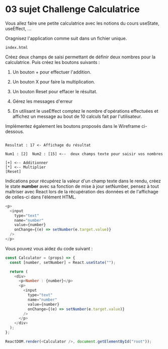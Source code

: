# 03 sujet Challenge Calculatrice

Vous allez faire une petite calculatrice avec les notions du cours useState, useEffect, ...

Oragnisez l'application comme suit dans un fichier unique.

```text
index.html
```

Créez deux champs de saisi permettant de définir deux nombres pour la calculatrice. Puis créez les boutons suivants :

1. Un bouton + pour effectuer l'addition.

2. Un bouton X pour faire la multiplication.

3. Un bouton Reset pour effacer le résultat.

4. Gérez les messages d'erreur

5. En utilisant le useEffect comptez le nombre d'opérations effectuées et affichez un message au bout de 10 calculs fait par l'utilisateur.

Implémentez également les boutons proposés dans le Wireframe ci-dessous.

```text

Resultat : 17 <- Affichage du résultat

Num1 : [2]  Num2 : [15] <--  deux champs texte pour saisir vos nombres

[+] <-- Additionner 
[*] <-- Multiplier 
[Reset]
```

Indications pour récupérez la valeur d'un champ texte dans le rendu, créez le state **number** avec sa fonction de mise à jour setNumber, pensez à tout maîtriser avec React lors de la récupération des données et de l'affichage de celles-ci dans l'élément HTML.

```js
<p>
  <input
    type="text"
    name="number"
    value={number}
    onChange={(e) => setNumber(e.target.value)}
  />
</p>
```

Vous pouvez vous aidez du code suivant :

```js
const Calculator = (props) => {
  const [number, setNumber] = React.useState("");

  return (
    <div>
      <p>Number : {number}</p>
      <p>
        <input
          type="text"
          name="number"
          value={number}
          onChange={(e) => setNumber(e.target.value)}
        />
      </p>
    </div>
  );
};

ReactDOM.render(<Calculator />, document.getElementById("root"));
```
